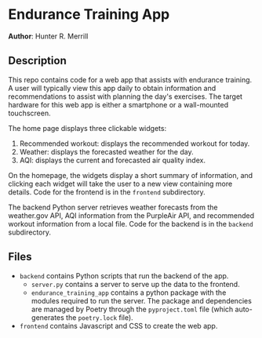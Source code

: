 # Endurance Training App

**Author**: Hunter R. Merrill

## Description
This repo contains code for a web app that assists with endurance training. A user will typically view this app daily to obtain information and recommendations to assist with planning the day's exercises. The target hardware for this web app is either a smartphone or a wall-mounted touchscreen.

The home page displays three clickable widgets:
1. Recommended workout: displays the recommended workout for today.
2. Weather: displays the forecasted weather for the day.
3. AQI: displays the current and forecasted air quality index.

On the homepage, the widgets display a short summary of information, and clicking each widget will take the user to a new view containing more details. Code for the frontend is in the `frontend` subdirectory.

The backend Python server retrieves weather forecasts from the weather.gov API, AQI information from the PurpleAir API, and recommended workout information from a local file. Code for the backend is in the `backend` subdirectory.

## Files
* `backend` contains Python scripts that run the backend of the app.
  - `server.py` contains a server to serve up the data to the frontend.
  - `endurance_training_app` contains a python package with the modules required to run the server. The package and dependencies are managed by Poetry through the `pyproject.toml` file (which auto-generates the `poetry.lock` file).
* `frontend` contains Javascript and CSS to create the web app.